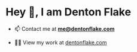 # Hey 👋, I am Denton Flake
<!-- ## 22 | photography 📸 | mountains 🏔️ | fishing 🎣 -->

- 📫 Contact me at **me@dentonflake.com**

- 👨‍💻 View my work at [dentonflake.com](https://www.dentonflake.com)





<!--
**dentonflake/dentonflake** is a ✨ _special_ ✨ repository because its `README.md` (this file) appears on your GitHub profile.

Here are some ideas to get you started:

- 🔭 I’m currently working on ...
- 🌱 I’m currently learning ...
- 👯 I’m looking to collaborate on ...
- 🤔 I’m looking for help with ...
- 💬 Ask me about ...
- 📫 How to reach me: ...
- 😄 Pronouns: ...
- ⚡ Fun fact: ...
-->
